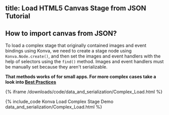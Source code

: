 title: Load HTML5 Canvas Stage from JSON Tutorial
---

## How to import canvas from JSON?

To load a complex stage that originally contained images and event bindings using Konva,
we need to create a stage node using `Konva.Node.create()`, and then set the
images and event handlers with the help of selectors using the `find()` method.
Images and event handlers must be manually set because they aren't serializable.

**That methods works of for small apps. For more complex cases take a look into [Best Practices](/docs/data_and_serialization/Best_Practices.html)**

{% iframe /downloads/code/data_and_serialization/Complex_Load.html %}

{% include_code Konva Load Complex Stage Demo data_and_serialization/Complex_Load.html %}
